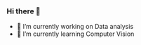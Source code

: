 ### Hi there 👋

- 🔭 I’m currently working on Data analysis
- 🌱 I’m currently learning Computer Vision

  
